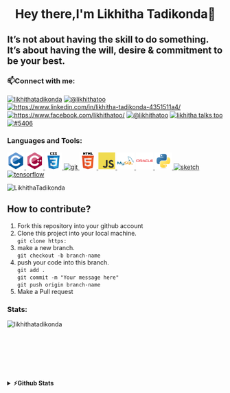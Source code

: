 <h1 align="center">Hey there,I'm Likhitha Tadikonda👋</h1>

## It’s not about having the skill to do something. It’s about having the will, desire & commitment to be your best.

<h3 align="left">📫Connect with me:</h3>
<p align="left">
<a href="https://dev.to/likhithatadikonda" target="blank"><img align="center" src="https://cdn.jsdelivr.net/npm/simple-icons@3.0.1/icons/dev-dot-to.svg" alt="likhithatadikonda" height="30" width="40" /></a>
<a href="https://twitter.com/@likhithatoo" target="blank"><img align="center" src="https://raw.githubusercontent.com/rahuldkjain/github-profile-readme-generator/master/src/images/icons/Social/twitter.svg" alt="@likhithatoo" height="30" width="40" /></a>
<a href="https://linkedin.com/in/https://www.linkedin.com/in/likhitha-tadikonda-4351511a4/" target="blank"><img align="center" src="https://raw.githubusercontent.com/rahuldkjain/github-profile-readme-generator/master/src/images/icons/Social/linked-in-alt.svg" alt="https://www.linkedin.com/in/likhitha-tadikonda-4351511a4/" height="30" width="40" /></a>
<a href="https://fb.com/https://www.facebook.com/likhithatoo/" target="blank"><img align="center" src="https://raw.githubusercontent.com/rahuldkjain/github-profile-readme-generator/master/src/images/icons/Social/facebook.svg" alt="https://www.facebook.com/likhithatoo/" height="30" width="40" /></a>
<a href="https://instagram.com/@likhithatoo" target="blank"><img align="center" src="https://raw.githubusercontent.com/rahuldkjain/github-profile-readme-generator/master/src/images/icons/Social/instagram.svg" alt="@likhithatoo" height="30" width="40" /></a>
<a href="https://www.youtube.com/c/likhitha talks too" target="blank"><img align="center" src="https://raw.githubusercontent.com/rahuldkjain/github-profile-readme-generator/master/src/images/icons/Social/youtube.svg" alt="likhitha talks too" height="30" width="40" /></a>
<a href="https://discord.gg/#5406" target="blank"><img align="center" src="https://raw.githubusercontent.com/rahuldkjain/github-profile-readme-generator/master/src/images/icons/Social/discord.svg" alt="#5406" height="30" width="40" /></a>
</p>

<h3 align="left">Languages and Tools:</h3>
<p align="left"><a href="https://www.cprogramming.com/" target="_blank"> <img src="https://raw.githubusercontent.com/devicons/devicon/master/icons/c/c-original.svg" alt="c" width="40" height="40"/> </a> <a href="https://www.w3schools.com/cpp/" target="_blank"> <img src="https://raw.githubusercontent.com/devicons/devicon/master/icons/cplusplus/cplusplus-original.svg" alt="cplusplus" width="40" height="40"/> </a> <a href="https://www.w3schools.com/css/" target="_blank"> <img src="https://raw.githubusercontent.com/devicons/devicon/master/icons/css3/css3-original-wordmark.svg" alt="css3" width="40" height="40"/> </a> <a href="https://git-scm.com/" target="_blank"> <img src="https://www.vectorlogo.zone/logos/git-scm/git-scm-icon.svg" alt="git" width="40" height="40"/> </a> <a href="https://www.w3.org/html/" target="_blank"> <img src="https://raw.githubusercontent.com/devicons/devicon/master/icons/html5/html5-original-wordmark.svg" alt="html5" width="40" height="40"/> </a> <a href="https://developer.mozilla.org/en-US/docs/Web/JavaScript" target="_blank"> <img src="https://raw.githubusercontent.com/devicons/devicon/master/icons/javascript/javascript-original.svg" alt="javascript" width="40" height="40"/> </a> <a href="https://www.mysql.com/" target="_blank"> <img src="https://raw.githubusercontent.com/devicons/devicon/master/icons/mysql/mysql-original-wordmark.svg" alt="mysql" width="40" height="40"/> </a> <a href="https://www.oracle.com/" target="_blank"> <img src="https://raw.githubusercontent.com/devicons/devicon/master/icons/oracle/oracle-original.svg" alt="oracle" width="40" height="40"/> </a> <a href="https://www.python.org" target="_blank"> <img src="https://raw.githubusercontent.com/devicons/devicon/master/icons/python/python-original.svg" alt="python" width="40" height="40"/> </a> <a href="https://www.sketch.com/" target="_blank"> <img src="https://www.vectorlogo.zone/logos/sketchapp/sketchapp-icon.svg" alt="sketch" width="40" height="40"/> </a> <a href="https://www.tensorflow.org" target="_blank"> <img src="https://www.vectorlogo.zone/logos/tensorflow/tensorflow-icon.svg" alt="tensorflow" width="40" height="40"/> </a> </p>
<p align="left"> <img src="https://komarev.com/ghpvc/?username=LikhithaTadikonda&color=green&label=Profile Views&style=plastic" alt="LikhithaTadikonda" /> </p>

## How to contribute?
1. Fork this repository into your github account
2. Clone this project into your local machine.<br/> `git clone https:                           `
3. make a new branch.<br/> `git checkout -b branch-name`
4. push your code into this branch.<br/>
   `git add .`<br/>
   `git commit -m "Your message here"`<br/>
   `git push origin branch-name`
5. Make a Pull request

<h3 align="left">Stats:</h3>
<p><img align="left" src="https://github-readme-stats.vercel.app/api/top-langs?username=likhithatadikonda&show_icons=true&locale=en&layout=compact" alt="likhithatadikonda" /></p><br>
<br><br><br><br><br><br><br>

<details>	
  <summary><b>⚡Github Stats</b></summary>
  <p>&nbsp;<img align="center" src="https://github-readme-stats.vercel.app/api?username=likhithatadikonda&show_icons=true&locale=en" alt="likhithatadikonda" /></p><br>
<p><img align="left" src="https://github-readme-streak-stats.herokuapp.com/?user=likhithatadikonda&" alt="likhithatadikonda" /></p></details>

